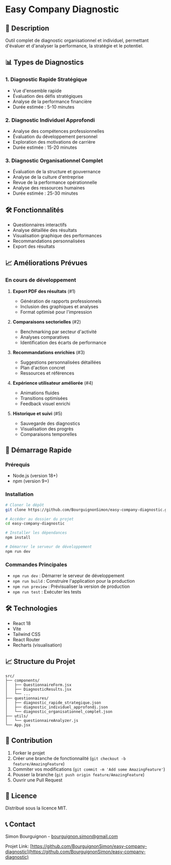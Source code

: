 # Easy Company Diagnostic

## 🚀 Description
Outil complet de diagnostic organisationnel et individuel, permettant d'évaluer et d'analyser la performance, la stratégie et le potentiel.

## 📊 Types de Diagnostics

### 1. Diagnostic Rapide Stratégique
- Vue d'ensemble rapide
- Évaluation des défis stratégiques
- Analyse de la performance financière
- Durée estimée : 5-10 minutes

### 2. Diagnostic Individuel Approfondi
- Analyse des compétences professionnelles
- Évaluation du développement personnel
- Exploration des motivations de carrière
- Durée estimée : 15-20 minutes

### 3. Diagnostic Organisationnel Complet
- Évaluation de la structure et gouvernance
- Analyse de la culture d'entreprise
- Revue de la performance opérationnelle
- Analyse des ressources humaines
- Durée estimée : 25-30 minutes

## 🛠 Fonctionnalités

- Questionnaires interactifs
- Analyse détaillée des résultats
- Visualisation graphique des performances
- Recommandations personnalisées
- Export des résultats

## 📈 Améliorations Prévues

### En cours de développement
1. **Export PDF des résultats** (#1)
   - Génération de rapports professionnels
   - Inclusion des graphiques et analyses
   - Format optimisé pour l'impression

2. **Comparaisons sectorielles** (#2)
   - Benchmarking par secteur d'activité
   - Analyses comparatives
   - Identification des écarts de performance

3. **Recommandations enrichies** (#3)
   - Suggestions personnalisées détaillées
   - Plan d'action concret
   - Ressources et références

4. **Expérience utilisateur améliorée** (#4)
   - Animations fluides
   - Transitions optimisées
   - Feedback visuel enrichi

5. **Historique et suivi** (#5)
   - Sauvegarde des diagnostics
   - Visualisation des progrès
   - Comparaisons temporelles

## 🚀 Démarrage Rapide

### Prérequis
- Node.js (version 18+)
- npm (version 9+)

### Installation
```bash
# Cloner le dépôt
git clone https://github.com/BourguignonSimon/easy-company-diagnostic.git

# Accéder au dossier du projet
cd easy-company-diagnostic

# Installer les dépendances
npm install

# Démarrer le serveur de développement
npm run dev
```

### Commandes Principales
- `npm run dev` : Démarrer le serveur de développement
- `npm run build` : Construire l'application pour la production
- `npm run preview` : Prévisualiser la version de production
- `npm run test` : Exécuter les tests

## 🛠 Technologies
- React 18
- Vite
- Tailwind CSS
- React Router
- Recharts (visualisation)

## 📈 Structure du Projet
```
src/
├── components/
│   ├── QuestionnaireForm.jsx
│   ├── DiagnosticResults.jsx
│   └── ...
├── questionnaires/
│   ├── diagnostic_rapide_strategique.json
│   ├── diagnostic_individuel_approfondi.json
│   └── diagnostic_organisationnel_complet.json
├── utils/
│   └── questionnaireAnalyzer.js
└── App.jsx
```

## 🤝 Contribution
1. Forker le projet
2. Créer une branche de fonctionnalité (`git checkout -b feature/AmazingFeature`)
3. Commiter vos modifications (`git commit -m 'Add some AmazingFeature'`)
4. Pousser la branche (`git push origin feature/AmazingFeature`)
5. Ouvrir une Pull Request

## 📄 Licence
Distribué sous la licence MIT.

## 📞 Contact
Simon Bourguignon - bourguignon.simon@gmail.com

Projet Link: [https://github.com/BourguignonSimon/easy-company-diagnostic](https://github.com/BourguignonSimon/easy-company-diagnostic)

